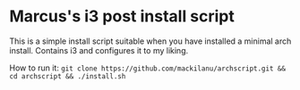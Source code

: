 # Marcus's i3 post install script
This is a simple install script suitable when you have installed a minimal arch install. Contains i3 and configures it to my liking.

How to run it:
``
git clone https://github.com/mackilanu/archscript.git && cd archscript && ./install.sh
``

